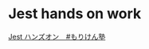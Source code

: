 # Jest hands on work 
[Jest ハンズオン　#もりけん塾](https://github.com/kenmori/handsonFrontend/blob/master/jest/work.md#jest%E8%AA%B2%E9%A1%8C) 

